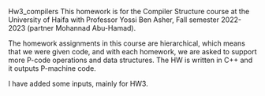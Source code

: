Hw3_compilers
This homework is for the Compiler Structure course at the University of Haifa with Professor Yossi Ben Asher, Fall semester 2022-2023 (partner Mohannad Abu-Hamad).

The homework assignments in this course are hierarchical, which means that we were given code, and with each homework, we are asked to support more P-code operations and data structures. The HW is written in C++ and it outputs P-machine code.

I have added some inputs, mainly for HW3.
